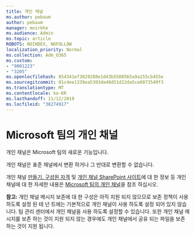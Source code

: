 ```yaml
---
title: 개인 채널
ms.author: pebaum
author: pebaum
manager: mnirkhe
ms.audience: Admin
ms.topic: article
ROBOTS: NOINDEX, NOFOLLOW
localization_priority: Normal
ms.collection: Adm_O365
ms.custom:
- "9001223"
- "3205"
ms.openlocfilehash: 854341ef3029288e1d43b5508565a9a155cb455e
ms.sourcegitcommit: 01c4ee1339ea5303de48d51d22da5ce6073549f3
ms.translationtype: MT
ms.contentlocale: ko-KR
ms.lasthandoff: 11/12/2019
ms.locfileid: "38274917"
---
```

# <a name="private-channels-in-microsoft-teams"></a>Microsoft 팀의 개인 채널

개인 채널은 Microsoft 팀의 새로운 기능입니다. 

개인 채널은 표준 채널에서 변환 하거나 그 반대로 변환할 수 없습니다.

개인 채널 [만들기, 구성원 자격](https://docs.microsoft.com/MicrosoftTeams/private-channels#private-channel-creation-and-membership) 및 [개인 채널 SharePoint 사이트](https://docs.microsoft.com/MicrosoftTeams/private-channels#private-channel-sharepoint-sites)에 대 한 정보 등 개인 채널에 대 한 자세한 내용은 [Microsoft 팀의 개인 채널](https://docs.microsoft.com/en-us/MicrosoftTeams/private-channels)을 참조 하십시오. 

**참고:** 개인 채널 메시지 보존에 대 한 구성은 아직 지원 되지 않으므로 보존 정책이 사용 하도록 설정 된 테 넌 트에는 기본적으로 개인 채널이 사용 하도록 설정 되어 있지 않습니다. 팀 관리 센터에서 개인 채널을 사용 하도록 설정할 수 있습니다. 또한 개인 채널 메시지를 보존 하는 것이 지원 되지 않는 경우에도 개인 채널에서 공유 되는 파일을 보존 하는 것이 지원 됩니다.